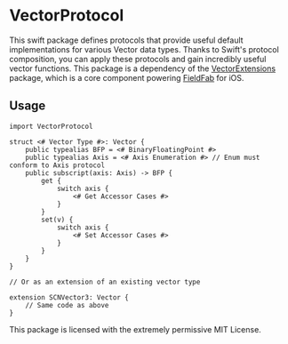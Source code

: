 # VectorProtocol

This swift package defines protocols that provide useful default implementations for various Vector data types. Thanks to Swift's protocol composition, you can apply these protocols and gain incredibly useful vector functions. This package is a dependency of the [VectorExtensions](https://github.com/robertmsale/VectorExtensions) package, which is a core component powering [FieldFab](https://fieldfab.net) for iOS.

## Usage

```
import VectorProtocol

struct <# Vector Type #>: Vector {
    public typealias BFP = <# BinaryFloatingPoint #>
    public typealias Axis = <# Axis Enumeration #> // Enum must conform to Axis protocol
    public subscript(axis: Axis) -> BFP {
        get {
            switch axis {
                <# Get Accessor Cases #>
            }
        }
        set(v) {
            switch axis {
                <# Set Accessor Cases #>
            }
        }
    }
}

// Or as an extension of an existing vector type

extension SCNVector3: Vector {
    // Same code as above
}
```

This package is licensed with the extremely permissive MIT License. 
